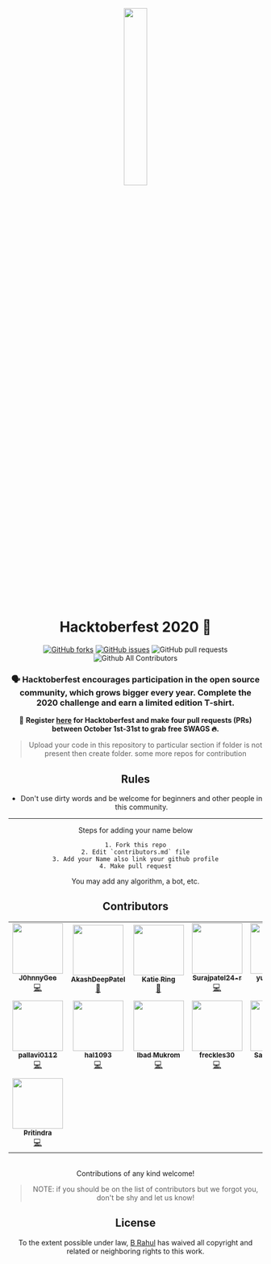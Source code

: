 <p align="center">
    <a href="https://hacktorberfest.digitalocean.com/">
        <img src="assets/hacktoberfest.svg" width="30%">
    </a>
</p>

<h1 align="center"> Hacktoberfest 2020 🎉</h1>

<div align="center">
  
[![GitHub forks](https://img.shields.io/github/forks/rahulbollisetty/HACKTOBERFEST_2020?color=brightgreen)](https://github.com/rahulbollisetty/HACKTOBERFEST_2020/network)
[![GitHub issues](https://img.shields.io/github/issues/rahulbollisetty/HACKTOBERFEST_2020)](https://github.com/rahulbollisetty/HACKTOBERFEST_2020/issues)
![GitHub pull requests](https://img.shields.io/github/issues-pr/rahulbollisetty/HACKTOBERFEST_2020)
![Github All Contributors](https://img.shields.io/github/all-contributors/rahulbollisetty/HACKTOBERFEST_2020)

### 🗣 Hacktoberfest encourages participation in the open source community, which grows bigger every year. Complete the 2020 challenge and earn a limited edition T-shirt.

📢 **Register [here](https://hacktoberfest.digitalocean.com) for Hacktoberfest and make four pull requests (PRs) between October 1st-31st to grab free SWAGS 🔥.**


> Upload your code in this repository to particular section if folder is not present then create folder.
> some more repos for contribution



## Rules

- Don't use dirty words and be welcome for beginners and other people in this community.

---

Steps for adding your name below

    1. Fork this repo
    2. Edit `contributors.md` file
    3. Add your Name also link your github profile
    4. Make pull request
You may add any algorithm, a bot, etc.

## Contributors


<!-- ALL-CONTRIBUTORS-LIST:START - Do not remove or modify this section -->
<!-- prettier-ignore-start -->
<!-- markdownlint-disable -->
<table>
  <tr>
    <td align="center"><a href="https://github.com/J0hnnyGee"><img src="https://avatars2.githubusercontent.com/u/61202910?v=4" width="100px;" alt=""/><br /><sub><b>J0hnnyGee</b></sub></a><br /><a href="https://github.com/rahulbollisetty/HACKTOBERFEST_2020/commits?author=J0hnnyGee" title="Code">💻</a></td>
    <td align="center"><a href="https://github.com/AkashDeepPatel"><img src="https://avatars1.githubusercontent.com/u/72429366?v=4" width="100px;" alt=""/><br /><sub><b>AkashDeepPatel</b></sub></a><br /><a href="https://github.com/rahulbollisetty/HACKTOBERFEST_2020/commits?author=AkashDeepPatel" title="Documentation">📖</a></td>
    <td align="center"><a href="https://github.com/katie-ring"><img src="https://avatars0.githubusercontent.com/u/68781671?v=4" width="100px;" alt=""/><br /><sub><b>Katie Ring</b></sub></a><br /><a href="https://github.com/rahulbollisetty/HACKTOBERFEST_2020/commits?author=katie-ring" title="Documentation">📖</a></td>
    <td align="center"><a href="https://github.com/Surajpatel24-r"><img src="https://avatars1.githubusercontent.com/u/73026702?v=4" width="100px;" alt=""/><br /><sub><b>Surajpatel24-r</b></sub></a><br /><a href="https://github.com/rahulbollisetty/HACKTOBERFEST_2020/commits?author=Surajpatel24-r" title="Code">💻</a></td>
    <td align="center"><a href="https://github.com/yugantar99"><img src="https://avatars3.githubusercontent.com/u/73051921?v=4" width="100px;" alt=""/><br /><sub><b>yugantar99</b></sub></a><br /><a href="https://github.com/rahulbollisetty/HACKTOBERFEST_2020/commits?author=yugantar99" title="Code">💻</a></td>
    <td align="center"><a href="http://gamegear2d.xyz"><img src="https://avatars1.githubusercontent.com/u/73019477?v=4" width="100px;" alt=""/><br /><sub><b>prajai1803</b></sub></a><br /><a href="https://github.com/rahulbollisetty/HACKTOBERFEST_2020/commits?author=prajai1803" title="Code">💻</a></td>
    <td align="center"><a href="https://github.com/tanmayanandx"><img src="https://avatars1.githubusercontent.com/u/54024121?v=4" width="100px;" alt=""/><br /><sub><b>tanmayanandx</b></sub></a><br /><a href="https://github.com/rahulbollisetty/HACKTOBERFEST_2020/commits?author=tanmayanandx" title="Code">💻</a></td>
  </tr>
  <tr>
    <td align="center"><a href="https://github.com/pallavi0112"><img src="https://avatars1.githubusercontent.com/u/73059576?v=4" width="100px;" alt=""/><br /><sub><b>pallavi0112</b></sub></a><br /><a href="https://github.com/rahulbollisetty/HACKTOBERFEST_2020/commits?author=pallavi0112" title="Code">💻</a></td>
    <td align="center"><a href="https://github.com/hal1093"><img src="https://avatars2.githubusercontent.com/u/73011749?v=4" width="100px;" alt=""/><br /><sub><b>hal1093</b></sub></a><br /><a href="https://github.com/rahulbollisetty/HACKTOBERFEST_2020/commits?author=hal1093" title="Code">💻</a></td>
    <td align="center"><a href="https://github.com/IbadMukrom"><img src="https://avatars0.githubusercontent.com/u/56953749?v=4" width="100px;" alt=""/><br /><sub><b>Ibad Mukrom</b></sub></a><br /><a href="https://github.com/rahulbollisetty/HACKTOBERFEST_2020/commits?author=IbadMukrom" title="Code">💻</a></td>
    <td align="center"><a href="https://github.com/freckles30"><img src="https://avatars1.githubusercontent.com/u/72254336?v=4" width="100px;" alt=""/><br /><sub><b>freckles30</b></sub></a><br /><a href="https://github.com/rahulbollisetty/HACKTOBERFEST_2020/commits?author=freckles30" title="Code">💻</a></td>
    <td align="center"><a href="https://sarnav.me/"><img src="https://avatars2.githubusercontent.com/u/30243191?v=4" width="100px;" alt=""/><br /><sub><b>Sarnav Dutta</b></sub></a><br /><a href="https://github.com/rahulbollisetty/HACKTOBERFEST_2020/commits?author=sarnav98" title="Code">💻</a></td>
    <td align="center"><a href="https://github.com/anneCoder1805"><img src="https://avatars3.githubusercontent.com/u/66819522?v=4" width="100px;" alt=""/><br /><sub><b>anneCoder1805</b></sub></a><br /><a href="https://github.com/rahulbollisetty/HACKTOBERFEST_2020/commits?author=anneCoder1805" title="Code">💻</a></td>
    <td align="center"><a href="https://github.com/Shubhamrawat5"><img src="https://avatars3.githubusercontent.com/u/34619485?v=4" width="100px;" alt=""/><br /><sub><b>Shubham Rawat</b></sub></a><br /><a href="https://github.com/rahulbollisetty/HACKTOBERFEST_2020/commits?author=Shubhamrawat5" title="Documentation">📖</a></td>
  </tr>
  <tr>
    <td align="center"><a href="https://github.com/pritindra"><img src="https://avatars1.githubusercontent.com/u/37242669?v=4" width="100px;" alt=""/><br /><sub><b>Pritindra</b></sub></a><br /><a href="https://github.com/rahulbollisetty/HACKTOBERFEST_2020/commits?author=pritindra" title="Code">💻</a></td>
  </tr>
</table>

<!-- markdownlint-enable -->
<!-- prettier-ignore-end -->
<!-- ALL-CONTRIBUTORS-LIST:END -->
<!-- ALL-CONTRIBUTORS-LIST:START - Do not remove or modify this section -->
<!-- prettier-ignore-start -->
<!-- markdownlint-disable -->

<table>

</table>

<!-- markdownlint-enable -->
<!-- prettier-ignore-end -->
<!-- ALL-CONTRIBUTORS-LIST:END -->

Contributions of any kind welcome!

>    NOTE: if you should be on the list of contributors but we forgot you, don't be shy and let us know!

## License

To the extent possible under law, [B Rahul](https://github.com/rahulbollisetty/) has waived all copyright and related or neighboring rights to this work.
